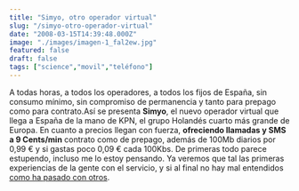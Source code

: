 ```yaml
---
title: "Simyo, otro operador virtual"
slug: "/simyo-otro-operador-virtual"
date: "2008-03-15T14:39:48.000Z"
image: "./images/imagen-1_fal2ew.jpg"
featured: false
draft: false
tags: ["science","movil","teléfono"]
---
```


A todas horas, a todos los operadores, a todos los fijos de España, sin consumo mínimo, sin compromiso de permanencia y tanto para prepago como para contrato.Así se presenta **Simyo**, el nuevo operador virtual que llega a España de la mano de KPN, el grupo Holandés cuarto más grande de Europa. En cuanto a precios llegan con fuerza, **ofreciendo llamadas y SMS a 9 Cents/min** contrato como de prepago, además de 100Mb diarios por 0,99 € y si gastas poco 0,09 € cada 100Kbs. De primeras todo parece estupendo, incluso me lo estoy pensando. Ya veremos que tal las primeras experiencias de la gente con el servicio, y si al final no hay mal entendidos [como ha pasado con otros](http://gizmovil.com/2008/01/28/yoigo-dicho-y-hecho-usuarios-empiezan-a-recibir-sms-con-la-restriccion-de-tarifas/).
